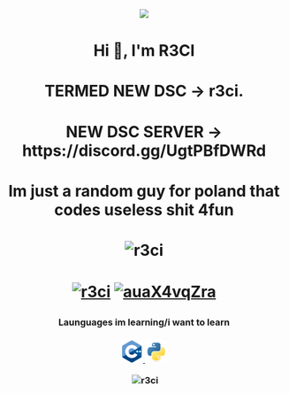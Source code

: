 <div align="center">
     <img  src="https://hdwallpaperim.com/wp-content/uploads/2017/08/22/435641-ultra-wide-space.jpg">
</div>

<h1 align="center">Hi 👋, I'm R3CI</h1>
<h1 align="center">TERMED NEW DSC -> r3ci. </h1>
<h1 align="center">NEW DSC SERVER -> https://discord.gg/UgtPBfDWRd </h1>
<h1 align="center">Im just a random guy for poland that codes useless shit 4fun</h3>
<h1 align="center"> <img src="https://komarev.com/ghpvc/?username=r3ci&label=Profile%20views&color=64007d&style=flat" alt="r3ci" /> </p>

<h1 align="center">
<a href="https://www.youtube.com/c/r3ci" target="blank"><img align="center" src="https://raw.githubusercontent.com/rahuldkjain/github-profile-readme-generator/master/src/images/icons/Social/youtube.svg" alt="r3ci" height="30" width="40" /></a>
<a href="https://discord.gg/auaX4vqZra" target="blank"><img align="center" src="https://raw.githubusercontent.com/rahuldkjain/github-profile-readme-generator/master/src/images/icons/Social/discord.svg" alt="auaX4vqZra" height="30" width="40" /></a>
</p>

<h3 align="center">Launguages im learning/i want to learn</h3>
<h3 align="center"> <a href="https://www.w3schools.com/cpp/" target="_blank" rel="noreferrer"> <img src="https://raw.githubusercontent.com/devicons/devicon/master/icons/cplusplus/cplusplus-original.svg" alt="cplusplus" width="40" height="40"/> </a> <a href="https://www.python.org" target="_blank" rel="noreferrer"> <img src="https://raw.githubusercontent.com/devicons/devicon/master/icons/python/python-original.svg" alt="python" width="40" height="40"/> </a> </p>

<p>&nbsp;<img align="center" src="https://github-readme-stats.vercel.app/api?username=r3ci&show_icons=true&locale=en" alt="r3ci" /></p>
